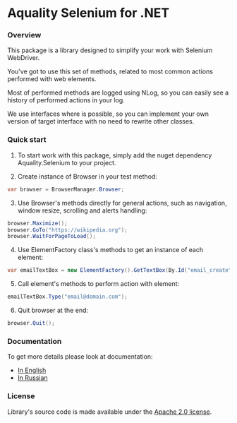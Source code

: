 # Aquality Selenium for .NET

### Overview

This package is a library designed to simplify your work with Selenium WebDriver.

You've got to use this set of methods, related to most common actions performed with web elements.

Most of performed methods are logged using NLog, so you can easily see a history of performed actions in your log.

We use interfaces where is possible, so you can implement your own version of target interface with no need to rewrite other classes.

### Quick start

1. To start work with this package, simply add the nuget dependency Aquality.Selenium to your project.

2. Create instance of Browser in your test method:
```csharp
var browser = BrowserManager.Browser;
```

3. Use Browser's methods directly for general actions, such as navigation, window resize, scrolling and alerts handling:
```csharp
browser.Maximize();
browser.GoTo("https://wikipedia.org");
browser.WaitForPageToLoad();
```

4. Use ElementFactory class's methods to get an instance of each element:
```csharp
var emailTextBox = new ElementFactory().GetTextBox(By.Id("email_create"), "Email");
```

5. Call element's methods to perform action with element: 
```csharp
emailTextBox.Type("email@domain.com");
```

6. Quit browser at the end:
```csharp
browser.Quit();
```

### Documentation
To get more details please look at documentation:
- [In English](./docs/General.en.md)
- [In Russian](./docs/General.ru.md)

### License
Library's source code is made available under the [Apache 2.0 license](https://github.com/aquality-automation/aquality-selenium-dotnet/blob/master/LICENSE).
